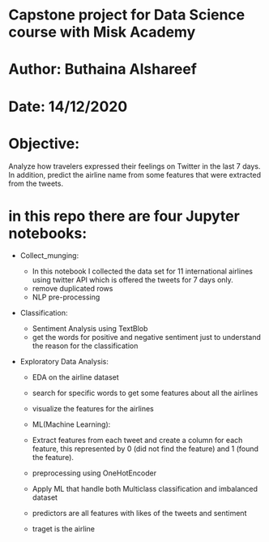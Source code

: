 # Capstone project for Data Science course with Misk Academy

# Author: Buthaina Alshareef
# Date: 14/12/2020


# Objective:

Analyze how travelers expressed their feelings on Twitter in the last 7 days. In addition, predict the airline name from some features that were extracted from the tweets.


# in this repo there are four Jupyter notebooks:

- Collect_munging:
    - In this notebook I collected the data set for 11 international airlines using twitter API which is offered the tweets for 7 days only.
    - remove duplicated rows
    - NLP pre-processing
    
- Classification:
   - Sentiment Analysis using TextBlob 
   - get the words for positive and negative sentiment just to understand the reason for the classification
  
- Exploratory Data Analysis:
  - EDA on the airline dataset
  - search for specific words to get some features about all the airlines 
  - visualize the features for the airlines
  
  - ML(Machine Learning):
   - Extract features from each tweet and create a column for each feature, this represented by 0 (did not find the feature) and 1 (found the feature).
   - preprocessing using OneHotEncoder
   - Apply ML that handle both Multiclass classification and imbalanced dataset
    - predictors are all features with likes of the tweets and sentiment
    - traget is the airline

